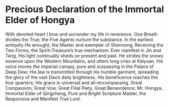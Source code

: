 # Precious Declaration of the Immortal Elder of Hongya

With devoted heart I bow and surrender my life in reverence. One Breath divides the True; the Five Agents nurture the substance. In the earliest antiquity He wrought, the Master and exemplar of Shennong; Receiving the Two Forms, the Spirit-Treasure’s true mechanism. Ever manifest in Jin and Tang, His light continually sheds on present and past. He strides the snowy essence upon the Western Mountains, and utters long cries at Kaiyuan. His voice moves the imperial canopy, pure and surpassing in the Palace of Deep Dew; His law is transmitted through his humble garment, spreading the glory of the vast Dao’s daily brightness. His beneficence reaches the four quarters; His grace is universal and all-encompassing. Great Compassion, Great Vow, Great Filial Piety, Great Benevolence; Mr. Hongya, Immortal Elder of Qingcheng, Pure and Bright Scripture Master, the Responsive and Manifest True Lord.
